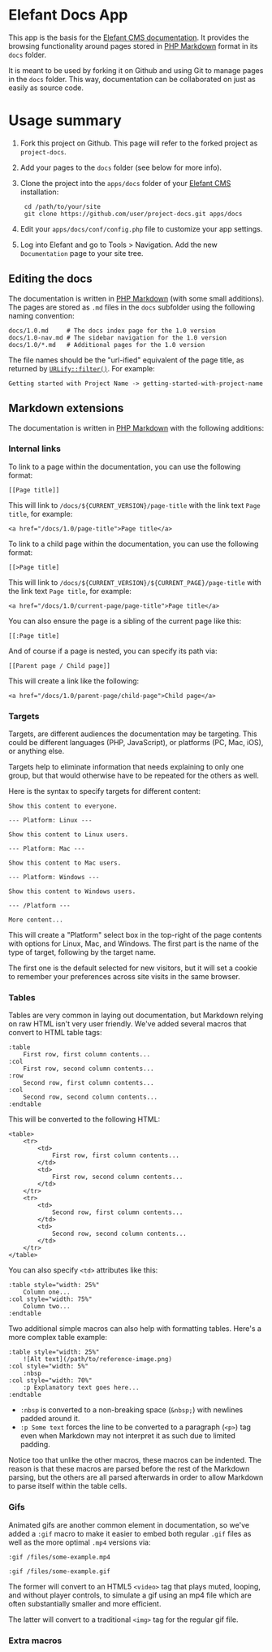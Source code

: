# Elefant Docs App

This app is the basis for the [Elefant CMS documentation](http://www.elefantcms.com/docs).
It provides the browsing functionality around pages stored in
[PHP Markdown](http://michelf.ca/projects/php-markdown/) format
in its `docs` folder.

It is meant to be used by forking it on Github and using Git to
manage pages in the `docs` folder. This way, documentation can
be collaborated on just as easily as source code.

# Usage summary

1. Fork this project on Github. This page will refer to the forked project as `project-docs`.
2. Add your pages to the `docs` folder (see below for more info).
3. Clone the project into the `apps/docs` folder of your [Elefant CMS](http://www.elefantcms.com/) installation:
		
		cd /path/to/your/site
		git clone https://github.com/user/project-docs.git apps/docs
		
4. Edit your `apps/docs/conf/config.php` file to customize your app settings.
5. Log into Elefant and go to Tools > Navigation. Add the new `Documentation` page to your site tree.

## Editing the docs

The documentation is written in [PHP Markdown](http://michelf.ca/projects/php-markdown/)
(with some small additions). The pages are stored as `.md` files in the `docs` subfolder
using the following naming convention:

    docs/1.0.md     # The docs index page for the 1.0 version
    docs/1.0-nav.md # The sidebar navigation for the 1.0 version
    docs/1.0/*.md   # Additional pages for the 1.0 version

The file names should be the "url-ified" equivalent of the page title,
as returned by [`URLify::filter()`](https://github.com/jbroadway/urlify).
For example:

    Getting started with Project Name -> getting-started-with-project-name

## Markdown extensions

The documentation is written in [PHP Markdown](http://michelf.ca/projects/php-markdown/)
with the following additions:

### Internal links

To link to a page within the documentation, you can use the following
format:

    [[Page title]]

This will link to `/docs/${CURRENT_VERSION}/page-title` with the link text
`Page title`, for example:

	<a href="/docs/1.0/page-title">Page title</a>

To link to a child page within the documentation, you can use the following
format:

    [[>Page title]

This will link to `/docs/${CURRENT_VERSION}/${CURRENT_PAGE}/page-title` with
the link text `Page title`, for example:

	<a href="/docs/1.0/current-page/page-title">Page title</a>

You can also ensure the page is a sibling of the current page like this:

    [[:Page title]

And of course if a page is nested, you can specify its path via:

    [[Parent page / Child page]]

This will create a link like the following:

	<a href="/docs/1.0/parent-page/child-page">Child page</a>

### Targets

Targets, are different audiences the documentation may be targeting. This could
be different languages (PHP, JavaScript), or platforms (PC, Mac, iOS), or
anything else.

Targets help to eliminate information that needs explaining to only
one group, but that would otherwise have to be repeated for the others
as well.

Here is the syntax to specify targets for different content:

    Show this content to everyone.
    
    --- Platform: Linux ---
    
    Show this content to Linux users.
    
    --- Platform: Mac ---
    
    Show this content to Mac users.
    
    --- Platform: Windows ---
    
    Show this content to Windows users.
    
    --- /Platform ---
    
    More content...

This will create a "Platform" select box in the top-right of the page contents
with options for Linux, Mac, and Windows. The first part is the name of the
type of target, following by the target name.

The first one is the default selected for new visitors, but it will set a
cookie to remember your preferences across site visits in the same browser.

### Tables

Tables are very common in laying out documentation, but Markdown relying on
raw HTML isn't very user friendly. We've added several macros that convert to
HTML table tags:

    :table
    	First row, first column contents...
    :col
    	First row, second column contents...
    :row
    	Second row, first column contents...
    :col
    	Second row, second column contents...
    :endtable

This will be converted to the following HTML:

	<table>
		<tr>
			<td>
    			First row, first column contents...
    		</td>
    		<td>
    			First row, second column contents...
    		</td>
    	</tr>
    	<tr>
    		<td>
    			Second row, first column contents...
    		</td>
    		<td>
    			Second row, second column contents...
    		</td>
    	</tr>
    </table>

You can also specify `<td>` attributes like this:

	:table style="width: 25%"
		Column one...
	:col style="width: 75%"
		Column two...
	:endtable

Two additional simple macros can also help with formatting tables. Here's a more
complex table example:

	:table style="width: 25%"
		![Alt text](/path/to/reference-image.png)
	:col style="width: 5%"
		:nbsp
	:col style="width: 70%"
		:p Explanatory text goes here...
	:endtable

* `:nbsp` is converted to a non-breaking space (`&nbsp;`) with newlines padded around it.
* `:p Some text` forces the line to be converted to a paragraph (`<p>`) tag even when Markdown
  may not interpret it as such due to limited padding.

Notice too that unlike the other macros, these macros can be indented. The reason is
that these macros are parsed before the rest of the Markdown parsing, but the
others are all parsed afterwards in order to allow Markdown to parse itself within
the table cells.

### Gifs

Animated gifs are another common element in documentation, so we've added a `:gif`
macro to make it easier to embed both regular `.gif` files as well as the more
optimal `.mp4` versions via:

	:gif /files/some-example.mp4
	
	:gif /files/some-example.gif

The former will convert to an HTML5 `<video>` tag that plays muted, looping, and
without player controls, to simulate a gif using an mp4 file which are often
substantially smaller and more efficient.

The latter will convert to a traditional `<img>` tag for the regular gif file.

### Extra macros

